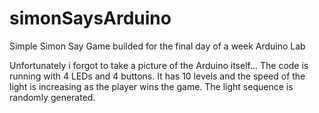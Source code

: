 # simonSaysArduino
Simple Simon Say Game builded for the final day of a week Arduino Lab

Unfortunately i forgot to take a picture of the Arduino itself... The code is running with 4 LEDs and 4 buttons. It has 10 levels and the speed of the light is increasing as the player wins the game. The light sequence is randomly generated.
